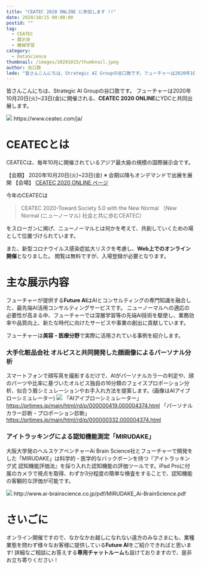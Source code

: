 ```yaml
---
title: "CEATEC 2020 ONLINE に参加します !!"
date: 2020/10/15 00:00:00
postid: ""
tag:
  - CEATEC
  - 展示会
  - 機械学習
category:
  - DataScience
thumbnail: /images/20201015/thumbnail.jpeg
author: 谷口敦
lede: "皆さんこんにちは、Strategic AI Groupの谷口敦です。フューチャーは2020年10月20日に開催される、CEATEC 2020 ONLINEにYDCと共同出展します"
---
```


皆さんこんにちは、Strategic AI Groupの谷口敦です。
フューチャーは2020年10月20日(火)~23日(金)に開催される、**CEATEC 2020 ONLINE**にYDCと共同出展します。

<img src="/images/20201015/c5c8aa92-d8a5-b46b-9776-ca5348d1bc9a.jpeg" loading="lazy">
https://www.ceatec.com/ja/

# CEATECとは
CEATECは、毎年10月に開催されているアジア最大級の規模の国際展示会です。

【会期】    2020年10月20日(火)~23日(金)  ※ 会期以降もオンデマンドで出展を展開
【会場】    [CEATEC 2020 ONLINE ページ](https://www.ceatec.com/ja/)

今年のCEATECは
> CEATEC 2020-Toward Society 5.0 with the New Normal （New Normal (ニューノーマル) 社会と共に歩むCEATEC）

をスローガンに掲げ、ニューノーマルとは何かを考えて、共創していくための場として位置づけられています。

また、新型コロナウイルス感染症拡大リスクを考慮し、**Web上でのオンライン開催**となりました。
閲覧は無料ですが、入場登録が必要となります。

# 主な展示内容

フューチャーが提供する**Future AI**はAIとコンサルティングの専門知識を融合した、最先端AI活用コンサルティングサービスです。
ニューノーマルへの適応の必要性が高まる中、フューチャーでは深層学習等の先端AI技術を駆使し、業務効率や品質向上、新たな時代に向けたサービスや事業の創出に貢献しています。

フューチャーは**美容・医療分野**で実際に活用されている事例を紹介します。

### 大手化粧品会社 オルビスと共同開発した顔画像によるパーソナル分析

スマートフォンで顔写真を撮影するだけで、AIがパーソナルカラーの判定や、顔のパーツや比率に基づいたオルビス独自の16分類のフェイスプロポーション分析、似合う眉シミュレーションやお手入れ方法を提案します。(画像はAIアイブローシミュレーター)
<img src="/images/20201015/image.png" loading="lazy">
「AIアイブローシミュレーター」
https://prtimes.jp/main/html/rd/p/000000419.000004374.html
「パーソナルカラー診断・プロポーション診断」
https://prtimes.jp/main/html/rd/p/000000332.000004374.html

### アイトラッキングによる認知機能測定「MIRUDAKE」

大阪大学発のヘルスケアベンチャーAi Brain Science社とフューチャーで開発をした「MIRUDAKE」は科学的・医学的なバックボーンを持つ『アイトラッキング式 認知機能評価法』を採り入れた認知機能の評価ツールです。iPad Proに付属のカメラで視点を取得、わずか3分程度の簡単な検査をすることで、認知機能の客観的な評価が可能です。

<img src="/images/20201015/image_2.png" loading="lazy">
http://www.ai-brainscience.co.jp/pdf/MIRUDAKE_Ai-BrainScience.pdf

# さいごに

オンライン開催ですので、なかなかお越しになれない遠方のみなさまにも、業種業態を問わず様々なお客様に提供している**Future AI**をご紹介できればと思います!
詳細なご相談にお答えする**専用チャットルーム**も設けておりますので、是非お立ち寄りください！

